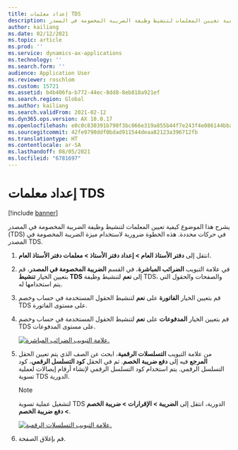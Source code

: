 ```yaml
---
title: إعداد معلمات TDS
description: يشرح هذا الموضوع كيفية تعيين المعلمات لتنشيط وظيفة الضريبة المخصومة في المصدر (TDS) في حركات محددة. هذه الخطوة ضرورية لاستخدام ميزة الضريبة المخصومة في المصدر TDS.
author: kailiang
ms.date: 02/12/2021
ms.topic: article
ms.prod: ''
ms.service: dynamics-ax-applications
ms.technology: ''
ms.search.form: ''
audience: Application User
ms.reviewer: roschlom
ms.custom: 15721
ms.assetid: b4b406fa-b772-44ec-8dd8-8eb818a921ef
ms.search.region: Global
ms.author: kailiang
ms.search.validFrom: 2021-02-12
ms.dyn365.ops.version: AX 10.0.17
ms.openlocfilehash: e0c0c830391b790f3bc066e319a855b44f7e243f4e086144bbafaa6bb2fa1df3
ms.sourcegitcommit: 42fe9790ddf0bdad911544deaa82123a396712fb
ms.translationtype: HT
ms.contentlocale: ar-SA
ms.lasthandoff: 08/05/2021
ms.locfileid: "6781697"
---
```

# <a name="set-the-tds-parameters"></a>إعداد معلمات TDS

[!include [banner](../includes/banner.md)]

يشرح هذا الموضوع كيفية تعيين المعلمات لتنشيط وظيفة الضريبة المخصومة في المصدر (TDS) في حركات محددة. هذه الخطوة ضرورية لاستخدام ميزة الضريبة المخصومة في المصدر TDS.

1. انتقل إلى **دفتر الأستاذ العام \> إعداد دفتر الأستاذ‬ \> معلمات دفتر الأستاذ العام**.
2. في علامة التبويب **الضرائب المباشرة**، في القسم **الضريبة المخصومة في المصدر**، قم بتعيين الخيار **تنشيط TDS** إلى **نعم** لتنشيط وظيفة TDS، والصفحات والحقول التي يتم استخدامها له.
3. قم بتعيين الخيار **الفاتورة** على **نعم** لتنشيط الحقول المستخدمة في حساب وخصم TDS على مستوى الفاتورة.
4. قم بتعيين الخيار **المدفوعات** على **نعم** لتنشيط الحقول المستخدمة في حساب وخصم TDS على مستوى المدفوعات.

    [![علامة التبويب الضرائب المباشرة.](./media/apac-ind-TDS-1.png)](./media/apac-ind-TDS-1.png)

5. من علامة التبويب **التسلسلات الرقمية**، ابحث عن الصف الذي يتم تعيين الحقل **المرجع** فيه إلى **دفع ضريبة الخصم**. ثم في الحقل **كود التسلسل الرقمي**، كود التسلسل الرقمي. يتم استخدام كود التسلسل الرقمي لإنشاء أرقام إيصالات لعملية تسوية TDS الدورية.

    > [!NOTE]
    > لتشغيل عملية تسوية TDS الدورية، انتقل إلى **الضريبة \> الإقرارات \> ضريبة الخصم \> دفع ضريبة الخصم**.

    [![علامة التبويب التسلسلات الرقمية.](./media/apac-ind-TDS-2.png)](./media/apac-ind-TDS-2.png)

6. قم بإغلاق الصفحة.
